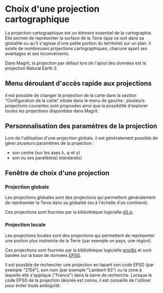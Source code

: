 # Choix d'une projection cartographique

La projection cartographique est un élément essentiel de la cartographie.
Elle permet de représenter la surface de la Terre (que ce soit dans sa globalité ou qu'il s'agisse d'une petite portion du
territoire) sur un plan.
Il existe de nombreuses projections cartographiques, chacune ayant ses avantages et ses inconvénients.

Dans Magrit, la projection par défaut lors de l'ajout des données est la projection Natural Earth 2.

## Menu déroulant d'accès rapide aux projections


Il est possible de changer la projection de la carte dans la section "Configuration de la carte" située dans le menu de gauche : plusieurs
projections courantes sont proposées ainsi que la possibilité d'explorer toutes les projections disponibles dans Magrit.

<ZoomImg
    src="./projection-short-list.png"
    alt="Menu d'accès rapide aux projections"
    caption="Menu d'accès rapide aux projections"
/>

## Personnalisation des paramètres de la projection

Lors de l'utilisation d'une projection globale, il est généralement possible de gérer plusieurs paramètres de la projection :
- son centre (sur les axes λ, φ et γ)
- son ou ses parallèle(s) standard(s)

<ZoomImg
    src="./projection-detailed-params.png"
    alt="Paramètres d'une projection"
    caption="Personnalisation des paramètres d'une projection (ici la projection Wagner)"
/>

## Fenêtre de choix d'une projection

### Projection globale

Les projections globales sont des projections qui permettent généralement de représenter la Terre dans sa globalité (ou à l'échelle d'un continent).

Ces projections sont fournies par la bibliothèque logicielle [d3.js]().

<ZoomImg
    src="./projection-panel1.png"
    alt="Sélection d'une projection globale"
    caption="Sélection d'une projection globale"
/>

### Projection locale

Les projections locales sont des projections qui permettent de représenter une portion plus restreinte de la Terre (par exemple un pays, une région).

Ces projections sont fournies par la bibliothèque logicielle [proj4js](https://proj4js.org/) et sont basées sur la base de données [EPSG](https://epsg.org/).

Il est possible de rechercher une projection en tapant son code EPSG (par exemple "2154"), son nom (par exemple "Lambert-93") ou la zone à laquelle elle s'applique ("France") dans la barre de recherche.
Lorsque le code EPSG de la projection désirée est connu, il est conseillé de l'utiliser pour éviter toute ambiguïté.

<ZoomImg
    src="./projection-panel2.png"
    alt="Sélection d'une projection locale"
    caption="Sélection d'une projection locale"
/>